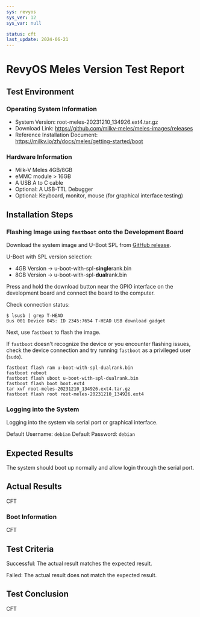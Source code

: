 ```yaml
---
sys: revyos
sys_ver: 12
sys_var: null

status: cft
last_update: 2024-06-21
---
```


# RevyOS Meles Version Test Report

## Test Environment

### Operating System Information

- System Version: root-meles-20231210_134926.ext4.tar.gz
- Download Link: https://github.com/milkv-meles/meles-images/releases
- Reference Installation Document: https://milkv.io/zh/docs/meles/getting-started/boot

### Hardware Information

- Milk-V Meles 4GB/8GB
- eMMC module > 16GB
- A USB A to C cable
- Optional: A USB-TTL Debugger
- Optional: Keyboard, monitor, mouse (for graphical interface testing)

## Installation Steps

### Flashing Image using `fastboot` onto the Development Board

Download the system image and U-Boot SPL from [GitHub release](https://github.com/milkv-meles/meles-images/releases).

U-Boot with SPL version selection:
- 4GB Version -> u-boot-with-spl-**single**rank.bin
- 8GB Version -> u-boot-with-spl-**dual**rank.bin

Press and hold the download button near the GPIO interface on the development board and connect the board to the computer.

Check connection status:

```shell
$ lsusb | grep T-HEAD
Bus 001 Device 045: ID 2345:7654 T-HEAD USB download gadget
```

Next, use `fastboot` to flash the image.

If `fastboot` doesn't recognize the device or you encounter flashing issues, check the device connection and try running `fastboot` as a privileged user (`sudo`).

```shell
fastboot flash ram u-boot-with-spl-dualrank.bin
fastboot reboot
fastboot flash uboot u-boot-with-spl-dualrank.bin
fastboot flash boot boot.ext4
tar xvf root-meles-20231210_134926.ext4.tar.gz
fastboot flash root root-meles-20231210_134926.ext4
```

### Logging into the System

Logging into the system via serial port or graphical interface.

Default Username: `debian`
Default Password: `debian`

## Expected Results

The system should boot up normally and allow login through the serial port.

## Actual Results

CFT

### Boot Information

CFT

## Test Criteria

Successful: The actual result matches the expected result.

Failed: The actual result does not match the expected result.

## Test Conclusion

CFT
